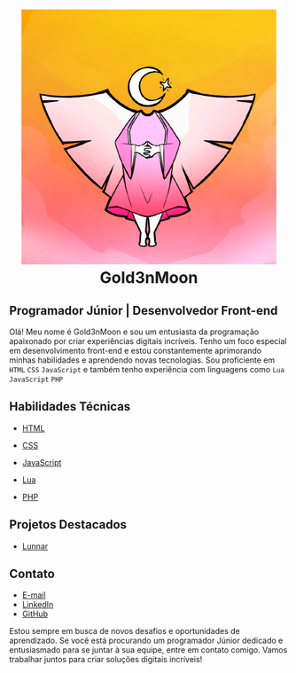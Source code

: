 <h1 align="center">
<img src="./124485664.png" alt="avatar" />
Gold3nMoon
</h1>

## Programador Júnior | Desenvolvedor Front-end

Olá! Meu nome é Gold3nMoon e sou um entusiasta da programação apaixonado por criar experiências digitais incríveis. Tenho um foco especial em desenvolvimento front-end e estou constantemente aprimorando minhas habilidades e aprendendo novas tecnologias. Sou proficiente em 
`HTML`
`CSS` 
`JavaScript`
e também tenho experiência com linguagens como 
`Lua`
`JavaScript`
`PHP`

## Habilidades Técnicas
- [HTML](link-da-documentacao) <i class="fab fa-html5"></i>

- [CSS]()
- [JavaScript]()
- [Lua]()
- [PHP]()

## Projetos Destacados
- [Lunnar]()
## Contato

- [E-mail](gold3nmoon10@gmail.com)
- [LinkedIn](linkedin.com/in/gold3nmoon)
- [GitHub](github.com/gold3nmoon)

Estou sempre em busca de novos desafios e oportunidades de aprendizado. Se você está procurando um programador Júnior dedicado e entusiasmado para se juntar à sua equipe, entre em contato comigo. Vamos trabalhar juntos para criar soluções digitais incríveis!
